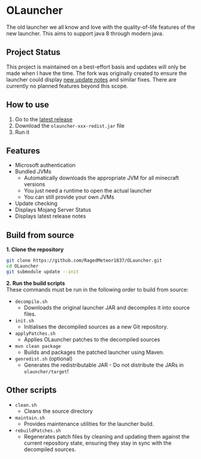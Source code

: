 # OLauncher
The old launcher we all know and love with the quality-of-life features of the new launcher. This aims to support java 8 through modern java.

## Project Status
This project is maintained on a best-effort basis and updates will only be made when I have the time. The fork was originally created to ensure the launcher could display [new update notes](https://ragedmeteor1837.github.io/mcnews/news/) and similar fixes. There are currently no planned features beyond this scope.

## How to use
1. Go to the [latest release](https://github.com/RagedMeteor1837/OLauncher/releases/latest)
2. Download the `olauncher-xxx-redist.jar` file
3. Run it

## Features
- Microsoft authentication
- Bundled JVMs
  - Automatically downloads the appropriate JVM for all minecraft versions
  - You just need a runtime to open the actual launcher
  - You can still provide your own JVMs
- Update checking
- Displays Mojang Server Status
- Displays latest release notes

## Build from source
**1. Clone the repository**
   ```bash
   git clone https://github.com/RagedMeteor1837/OLauncher.git
   cd OLauncher
   git submodule update --init
  ```
**2. Run the build scripts<br>**
These commands must be run in the following order to build from source:
- `decompile.sh`
  - Downloads the original launcher JAR and decompiles it into source files.
- `init.sh`
  - Initialises the decompiled sources as a new Git repository.
- `applyPatches.sh`
  - Applies OLauncher patches to the decompiled sources
- `mvn clean package`
  - Builds and packages the patched launcher using Maven.
- `genredist.sh` (optional)
  - Generates the redistributable JAR - Do not distribute the JARs in `olauncher/target`!

## Other scripts
- `clean.sh`
  - Cleans the source directory
- `maintain.sh`
  - Provides maintenance utilities for the launcher build.
- `rebuildPatches.sh`
  - Regenerates patch files by cleaning and updating them against the current repository state, ensuring they stay in sync with the decompiled sources.
